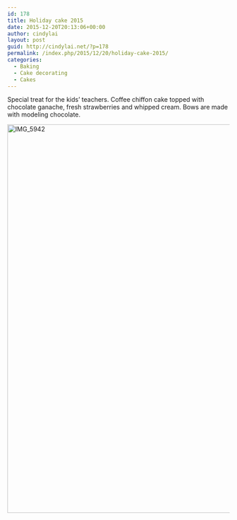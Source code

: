 ```yaml
---
id: 178
title: Holiday cake 2015
date: 2015-12-20T20:13:06+00:00
author: cindylai
layout: post
guid: http://cindylai.net/?p=178
permalink: /index.php/2015/12/20/holiday-cake-2015/
categories:
  - Baking
  - Cake decorating
  - Cakes
---
```

Special treat for the kids&#8217; teachers. Coffee chiffon cake topped with chocolate ganache, fresh strawberries and whipped cream. Bows are made with modeling chocolate.
  
<img class="aligncenter size-large wp-image-139" src="http://cindylai.net/wp-content/uploads/2015/12/IMG_5942-e1451808980431-768x1024.jpg" alt="IMG_5942" width="660" height="880" srcset="http://cindylai.net/wp-content/uploads/2015/12/IMG_5942-e1451808980431-768x1024.jpg 768w, http://cindylai.net/wp-content/uploads/2015/12/IMG_5942-e1451808980431-225x300.jpg 225w" sizes="(max-width: 660px) 100vw, 660px" />